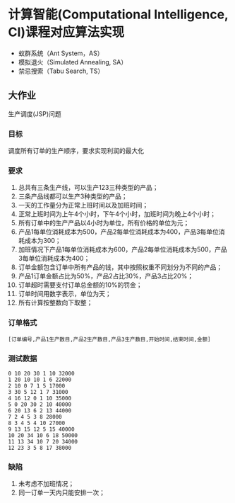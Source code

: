 # 计算智能(Computational Intelligence, CI)课程对应算法实现

- 蚁群系统（Ant System，AS）
- 模拟退火（Simulated Annealing, SA）
- 禁忌搜索（Tabu Search, TS）

## 大作业

生产调度(JSP)问题

### 目标
调度所有订单的生产顺序，要求实现利润的最大化
### 要求
1. 总共有三条生产线，可以生产123三种类型的产品；
2. 三条产品线都可以生产3种类型的产品；
3. 一天的工作量分为正常上班时间以及加班时间；
4. 正常上班时间为上午4个小时，下午4个小时，加班时间为晚上4个小时；
5. 所有订单中的生产产品以4小时为单位，所有价格的单位为元；
6. 产品1每单位消耗成本为500，产品2每单位消耗成本为400，产品3每单位消耗成本为300；
7. 加班情况下产品1每单位消耗成本为600，产品2每单位消耗成本为500，产品3每单位消耗成本为400；
8. 订单金额包含订单中所有产品的钱，其中按照权重不同划分为不同的产品；
9. 产品1订单金额占比为50%，产品2占比30%，产品3占比20%；
8. 订单超时需要支付订单总金额的10%的罚金；
9. 订单时间用数字表示，单位为天；
10. 所有计算按整数向下取整；

### 订单格式

```
[订单编号,产品1生产数目,产品2生产数目,产品3生产数目,开始时间,结束时间,金额]
```
### 测试数据

```
0 10 20 30 1 10 32000
1 20 10 10 1 6 22000
2 10 0 7 1 5 17000
3 30 5 12 1 7 31000
4 16 12 0 1 10 35000
5 0 20 30 2 10 40000
6 20 13 6 2 13 44000
7 2 4 5 3 8 28000
8 3 4 5 4 10 27000
9 13 15 12 5 15 40000
10 20 34 10 6 18 50000
11 13 34 10 7 20 34000
12 23 3 5 8 17 38000
```
### 缺陷

1. 未考虑不加班情况；
2. 同一订单一天内只能安排一次；
